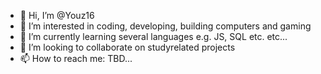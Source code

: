 - 👋 Hi, I’m @Youz16
- 👀 I’m interested in coding, developing, building computers and gaming
- 🌱 I’m currently learning several languages e.g. JS, SQL etc. etc...
- 💞️ I’m looking to collaborate on studyrelated projects
- 📫 How to reach me: TBD...

<!---
Youz16/Youz16 is a ✨ special ✨ repository because its `README.md` (this file) appears on your GitHub profile.
You can click the Preview link to take a look at your changes.
--->
